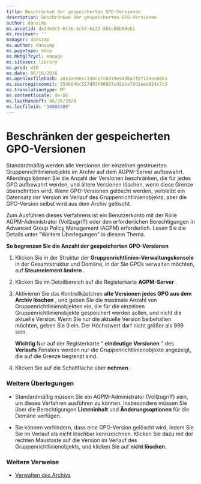 ```yaml
---
title: Beschränken der gespeicherten GPO-Versionen
description: Beschränken der gespeicherten GPO-Versionen
author: dansimp
ms.assetid: da14edc5-0c36-4c54-b122-861c86b99eb1
ms.reviewer: ''
manager: dansimp
ms.author: dansimp
ms.pagetype: mdop
ms.mktglfcycl: manage
ms.sitesec: library
ms.prod: w10
ms.date: 06/16/2016
ms.openlocfilehash: 20a3ae60cc330c27cbd19e943ba7f071d4ec60b1
ms.sourcegitcommit: 354664bc527d93f80687cd2eba70d1eea024c7c3
ms.translationtype: MT
ms.contentlocale: de-DE
ms.lasthandoff: 06/26/2020
ms.locfileid: "10808380"
---
```

# Beschränken der gespeicherten GPO-Versionen


Standardmäßig werden alle Versionen der einzelnen gesteuerten Gruppenrichtlinienobjekte im Archiv auf dem AGPM-Server aufbewahrt. Allerdings können Sie die Anzahl der Versionen beschränken, die für jedes GPO aufbewahrt werden, und ältere Versionen löschen, wenn diese Grenze überschritten wird. Wenn GPO-Versionen gelöscht werden, verbleibt ein Datensatz der Version im Verlauf des Gruppenrichtlinienobjekts, aber die GPO-Version selbst wird aus dem Archiv gelöscht.

Zum Ausführen dieses Verfahrens ist ein Benutzerkonto mit der Rolle AGPM-Administrator (Vollzugriff) oder den erforderlichen Berechtigungen in Advanced Group Policy Management (AGPM) erforderlich. Lesen Sie die Details unter "Weitere Überlegungen" in diesem Thema.

**So begrenzen Sie die Anzahl der gespeicherten GPO-Versionen**

1.  Klicken Sie in der Struktur der **Gruppenrichtlinien-Verwaltungskonsole** in der Gesamtstruktur und Domäne, in der Sie GPOs verwalten möchten, auf **Steuerelement ändern** .

2.  Klicken Sie im Detailbereich auf die Registerkarte **AGPM-Server** .

3.  Aktivieren Sie das Kontrollkästchen **alte Versionen jedes GPO aus dem Archiv löschen** , und geben Sie die maximale Anzahl von Gruppenrichtlinienobjekten ein, die für die einzelnen Gruppenrichtlinienobjekte gespeichert werden sollen, und nicht die aktuelle Version. Wenn Sie nur die aktuelle Version beibehalten möchten, geben Sie 0 ein. Der Höchstwert darf nicht größer als 999 sein.

    **Wichtig**  Nur auf der Registerkarte " **eindeutige Versionen** " des **Verlaufs** Fensters werden nur die Gruppenrichtlinienobjekte angezeigt, die auf die Grenze begrenzt sind.

     

4.  Klicken Sie auf die Schaltfläche über **nehmen** .

### Weitere Überlegungen

-   Standardmäßig müssen Sie ein AGPM-Administrator (Vollzugriff) sein, um dieses Verfahren ausführen zu können. Insbesondere müssen Sie über die Berechtigungen **Listeninhalt** und **Änderungsoptionen** für die Domäne verfügen.

-   Sie können verhindern, dass eine GPO-Version gelöscht wird, indem Sie Sie im Verlauf als nicht löschbar kennzeichnen. Klicken Sie dazu mit der rechten Maustaste auf die Version im Verlauf des Gruppenrichtlinienobjekts, und klicken Sie auf **nicht löschen**.

### Weitere Verweise

-   [Verwalten des Archivs](managing-the-archive.md)

 

 





